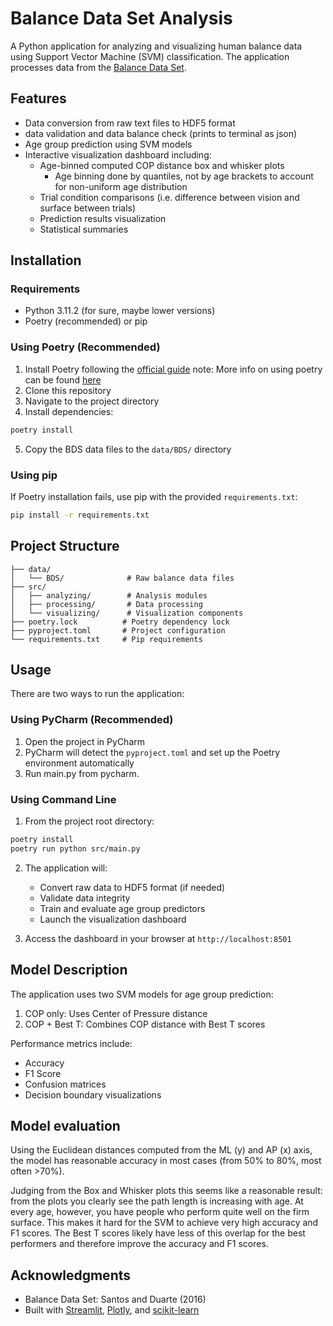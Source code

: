 

# Balance Data Set Analysis

A Python application for analyzing and visualizing human balance data using 
Support Vector Machine (SVM) classification. The application processes data from the 
[Balance Data Set](https://figshare.com/articles/dataset/A_public_data_set_of_quantitative_and_qualitative_evaluations_of_human_balance/3394432/2).

## Features

- Data conversion from raw text files to HDF5 format
- data validation and data balance check (prints to terminal as json)
- Age group prediction using SVM models
- Interactive visualization dashboard including:
  - Age-binned computed COP distance box and whisker plots
    - Age binning done by quantiles, not by age brackets to account for non-uniform age distribution
  - Trial condition comparisons (i.e. difference between vision and surface between trials)
  - Prediction results visualization
  - Statistical summaries

## Installation

### Requirements
- Python 3.11.2 (for sure, maybe lower versions)
- Poetry (recommended) or pip

### Using Poetry (Recommended)

1. Install Poetry following the [official guide](https://python-poetry.org/docs/#installation)
note: More info on using poetry can be found [here](https://realpython.com/dependency-management-python-poetry/#export-dependencies-from-poetry)
3. Clone this repository
3. Navigate to the project directory
4. Install dependencies:
```bash
poetry install
```
5. Copy the BDS data files to the `data/BDS/` directory

### Using pip

If Poetry installation fails, use pip with the provided `requirements.txt`:
```bash
pip install -r requirements.txt
```

## Project Structure

```
├── data/
│   └── BDS/              # Raw balance data files
├── src/
│   ├── analyzing/        # Analysis modules
│   ├── processing/       # Data processing
│   └── visualizing/      # Visualization components
├── poetry.lock          # Poetry dependency lock
├── pyproject.toml       # Project configuration
└── requirements.txt     # Pip requirements
```

## Usage

There are two ways to run the application:

### Using PyCharm (Recommended)
1. Open the project in PyCharm
2. PyCharm will detect the `pyproject.toml` and set up the Poetry environment automatically
3. Run main.py from pycharm.

### Using Command Line
1. From the project root directory:
```bash
poetry install
poetry run python src/main.py
````

2. The application will:
   - Convert raw data to HDF5 format (if needed)
   - Validate data integrity
   - Train and evaluate age group predictors
   - Launch the visualization dashboard

3. Access the dashboard in your browser at `http://localhost:8501`

## Model Description

The application uses two SVM models for age group prediction:
1. COP only: Uses Center of Pressure distance
2. COP + Best T: Combines COP distance with Best T scores

Performance metrics include:
- Accuracy
- F1 Score
- Confusion matrices
- Decision boundary visualizations

## Model evaluation

Using the Euclidean distances computed from the ML (y) and AP (x) axis, the
model has reasonable accuracy in most cases (from 50% to 80%, most often >70%).

Judging from the Box and Whisker plots this seems like a reasonable result: from the plots you clearly see the path 
length is increasing with age. At every age, however, you have people who perform quite well on
the firm surface. This makes it hard for the SVM to achieve very high accuracy and F1 scores.
The Best T scores likely have less of this overlap for the best performers and therefore improve the accuracy and F1 scores.

## Acknowledgments

- Balance Data Set: Santos and Duarte (2016)
- Built with [Streamlit](https://streamlit.io/), [Plotly](https://plotly.com/), and [scikit-learn](https://scikit-learn.org/)
```
